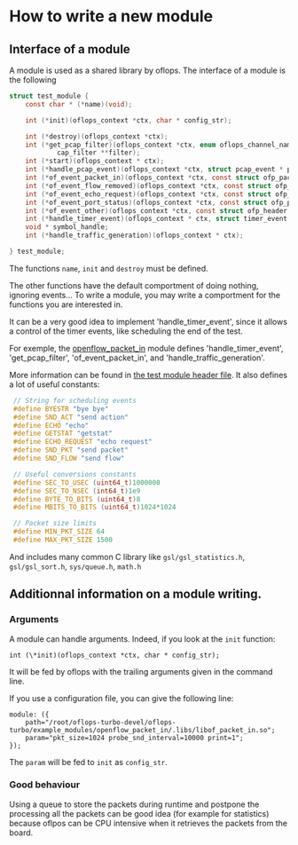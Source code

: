 # How to write a new module

## Interface of a module

A module is used as a shared library by oflops.
The interface of a module is the following

```C
struct test_module {
    const char * (*name)(void);

    int (*init)(oflops_context *ctx, char * config_str);

    int (*destroy)(oflops_context *ctx);
    int (*get_pcap_filter)(oflops_context *ctx, enum oflops_channel_name ofc,
            cap_filter **filter);
    int (*start)(oflops_context * ctx);
    int (*handle_pcap_event)(oflops_context *ctx, struct pcap_event * pe, enum oflops_channel_name ch);
    int (*of_event_packet_in)(oflops_context *ctx, const struct ofp_packet_in * ofph);
    int (*of_event_flow_removed)(oflops_context *ctx, const struct ofp_flow_removed * ofph);
    int (*of_event_echo_request)(oflops_context *ctx, const struct ofp_header * ofph);
    int (*of_event_port_status)(oflops_context *ctx, const struct ofp_port_status * ofph);
    int (*of_event_other)(oflops_context *ctx, const struct ofp_header * ofph);
    int (*handle_timer_event)(oflops_context * ctx, struct timer_event * te);
    void * symbol_handle;
    int (*handle_traffic_generation)(oflops_context * ctx);

} test_module;

```

The functions `name`, `init` and `destroy` must be defined.

The other functions have the default comportment of doing nothing, ignoring events...
To write a module, you may write a comportment for the functions you are interested in.

It can be a very good idea to implement 'handle_timer_event', since it allows a control
of the timer events, like scheduling the end of the test.

For exemple, the [openflow_packet_in](./example_modules/openflow_packet_in/pktin.c) module
defines 'handle_timer_event', 'get_pcap_filter', 'of_event_packet_in', and
'handle_traffic_generation'.

More information can be found in [the test module header file](test_module.h).
It also defines a lot of useful constants:

```C
 // String for scheduling events
 #define BYESTR "bye bye"
 #define SND_ACT "send action"
 #define ECHO "echo"
 #define GETSTAT "getstat"
 #define ECHO_REQUEST "echo request"
 #define SND_PKT "send packet"
 #define SND_FLOW "send flow"

 // Useful conversions constants
 #define SEC_TO_USEC (uint64_t)1000000
 #define SEC_TO_NSEC (int64_t)1e9
 #define BYTE_TO_BITS (uint64_t)8
 #define MBITS_TO_BITS (uint64_t)1024*1024

 // Packet size limits
 #define MIN_PKT_SIZE 64
 #define MAX_PKT_SIZE 1500
```

And includes many common C library like `gsl/gsl_statistics.h`, `gsl/gsl_sort.h`, `sys/queue.h`, `math.h`


## Additionnal information on a module writing.

### Arguments

A module can handle arguments. Indeed, if you look at the `init` function:

```
int (\*init)(oflops_context *ctx, char * config_str);
```

It will be fed by oflops with the trailing arguments given in the command line.

If you use a configuration file, you can give the following line:

```
module: ({
    path="/root/oflops-turbo-devel/oflops-turbo/example_modules/openflow_packet_in/.libs/libof_packet_in.so";
    param="pkt_size=1024 probe_snd_interval=10000 print=1";
});
```

The `param` will be fed to `init` as `config_str`.

### Good behaviour

Using a queue to store the packets during runtime and postpone the processing
all the packets can be good idea (for example for statistics) because oflpos
can be CPU intensive when it retrieves the packets from the board.

